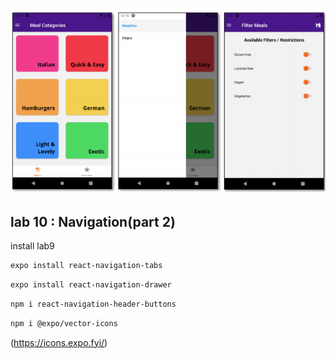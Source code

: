 <p align="center">
    <img alt="react-native" src="../demo/lab10.png" width="800">
</p>

## lab 10 : Navigation(part 2)

install lab9
```sh
expo install react-navigation-tabs
```
```sh
expo install react-navigation-drawer
```

```sh
npm i react-navigation-header-buttons
```
```sh
npm i @expo/vector-icons
```
(https://icons.expo.fyi/)
